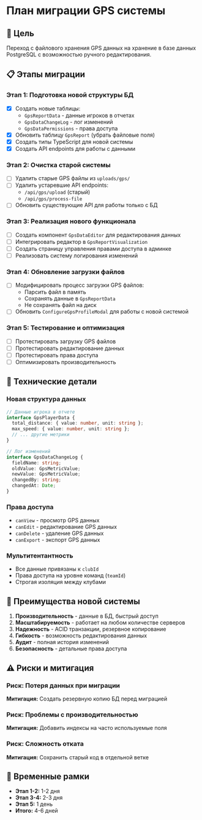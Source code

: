 # План миграции GPS системы

## 🎯 Цель
Переход с файлового хранения GPS данных на хранение в базе данных PostgreSQL с возможностью ручного редактирования.

## 📋 Этапы миграции

### Этап 1: Подготовка новой структуры БД
- [x] Создать новые таблицы:
  - `GpsReportData` - данные игроков в отчетах
  - `GpsDataChangeLog` - лог изменений
  - `GpsDataPermissions` - права доступа
- [x] Обновить таблицу `GpsReport` (убрать файловые поля)
- [x] Создать типы TypeScript для новой системы
- [x] Создать API endpoints для работы с данными

### Этап 2: Очистка старой системы
- [ ] Удалить старые GPS файлы из `uploads/gps/`
- [ ] Удалить устаревшие API endpoints:
  - `/api/gps/upload` (старый)
  - `/api/gps/process-file`
- [ ] Обновить существующие API для работы только с БД

### Этап 3: Реализация нового функционала
- [ ] Создать компонент `GpsDataEditor` для редактирования данных
- [ ] Интегрировать редактор в `GpsReportVisualization`
- [ ] Создать страницу управления правами доступа в админке
- [ ] Реализовать систему логирования изменений

### Этап 4: Обновление загрузки файлов
- [ ] Модифицировать процесс загрузки GPS файлов:
  - Парсить файл в память
  - Сохранять данные в `GpsReportData`
  - Не сохранять файл на диск
- [ ] Обновить `ConfigureGpsProfileModal` для работы с новой системой

### Этап 5: Тестирование и оптимизация
- [ ] Протестировать загрузку GPS файлов
- [ ] Протестировать редактирование данных
- [ ] Протестировать права доступа
- [ ] Оптимизировать производительность

## 🔧 Технические детали

### Новая структура данных
```typescript
// Данные игрока в отчете
interface GpsPlayerData {
  total_distance: { value: number, unit: string };
  max_speed: { value: number, unit: string };
  // ... другие метрики
}

// Лог изменений
interface GpsDataChangeLog {
  fieldName: string;
  oldValue: GpsMetricValue;
  newValue: GpsMetricValue;
  changedBy: string;
  changedAt: Date;
}
```

### Права доступа
- `canView` - просмотр GPS данных
- `canEdit` - редактирование GPS данных
- `canDelete` - удаление GPS данных
- `canExport` - экспорт GPS данных

### Мультитентантность
- Все данные привязаны к `clubId`
- Права доступа на уровне команд (`teamId`)
- Строгая изоляция между клубами

## 🚀 Преимущества новой системы

1. **Производительность** - данные в БД, быстрый доступ
2. **Масштабируемость** - работает на любом количестве серверов
3. **Надежность** - ACID транзакции, резервное копирование
4. **Гибкость** - возможность редактирования данных
5. **Аудит** - полная история изменений
6. **Безопасность** - детальные права доступа

## ⚠️ Риски и митигация

### Риск: Потеря данных при миграции
**Митигация:** Создать резервную копию БД перед миграцией

### Риск: Проблемы с производительностью
**Митигация:** Добавить индексы на часто используемые поля

### Риск: Сложность отката
**Митигация:** Сохранить старый код в отдельной ветке

## 📅 Временные рамки
- **Этап 1-2:** 1-2 дня
- **Этап 3-4:** 2-3 дня  
- **Этап 5:** 1 день
- **Итого:** 4-6 дней

